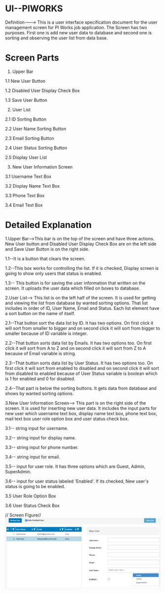# UI--PIWORKS
Definition---> This is a user interface specification document for the user management screen for PI Works job application. The Screen has two purposes. First one is add new user data to database and second one is sorting and observing the user list from data base. 

# Screen Parts
1. Upper Bar
  
  1.1 New User Button 
   
  1.2 Disabled User Display Check Box 
   
  1.3 Save User Button 

2. User List
   
  2.1 ID Sorting Button
  
  2.2 User Name Sorting Button
  
  2.3 Email Sorting Button
  
  2.4 User Status Sorting Button
  
  2.5 Display User List
  
3. New User Information Screen

  3.1 Username Text Box

  3.2 Display Name Text Box
  
  3.3 Phone Text Box
  
  3.4 Email Text Box
  
  # Detailed Explanation
 
 1.Upper Bar-->This bar is on the top of the screen and have three actions. New User button and Disabled User Display Check Box are on the left side and Save User Button is on the right side.


  1.1--It is a button that clears the screen.
 
  1.2--This box works for controlling the list. If it is checked, Display screen is going to show only users that status is enabled.
 
  1.3-- This button is for saving the user information that written on the screen. It uploads the user data which filled on boxes to database.
  
  
 2.User List--> This list is on the left half of the screen. It is used for getting and viewing the list from database by wanted sorting options. That list includes in order of ID, User Name, Email and Status. Each list element have a sort button on the name of itself.
 
 
  2.1--That button sort the data list by ID. It has two options. On first click it will sort from smaller to bigger and on second click it will sort from bigger to smaller because of ID variable is integer.

  2.2--That button sorts data list by Emails. It has two options too. On first click it will sort from A to Z and on second click it will sort from Z to A because of Email variable is string.

  2.3--That button sorts data list by User Status. It has two options too. On first click it will sort from enabled to disabled and on second click it will sort from disabled to enabled because of User Status variable is boolean which is 1 for enabled and 0 for disabled.

  2.4--That part is below the sorting buttons. It gets data from database and shows by wanted sorting options.


  3.New User Information Screen--> This part is on the right side of the screen. It is used for inserting new user data. It includes the input parts for new user which username text box, display name text box, phone text box, mail text box user role option box and user status check box.

  3.1-- string input for username.
 
  3.2-- string input for display name.
 
  3.3-- string input for phone number.
 
  3.4-- string input for email.
 
  3.5-- input for user role. It has three options which are Guest, Admin, SuperAdmin. 
 
  3.6-- input for user status labeled 'Enabled'. If its checked, New user's status is going to be enabled.
  
  3.5 User Role Option Box
  
  3.6 User Status Check Box

 
// Screen Figure//
![User Management Screen](/pic1.png)
